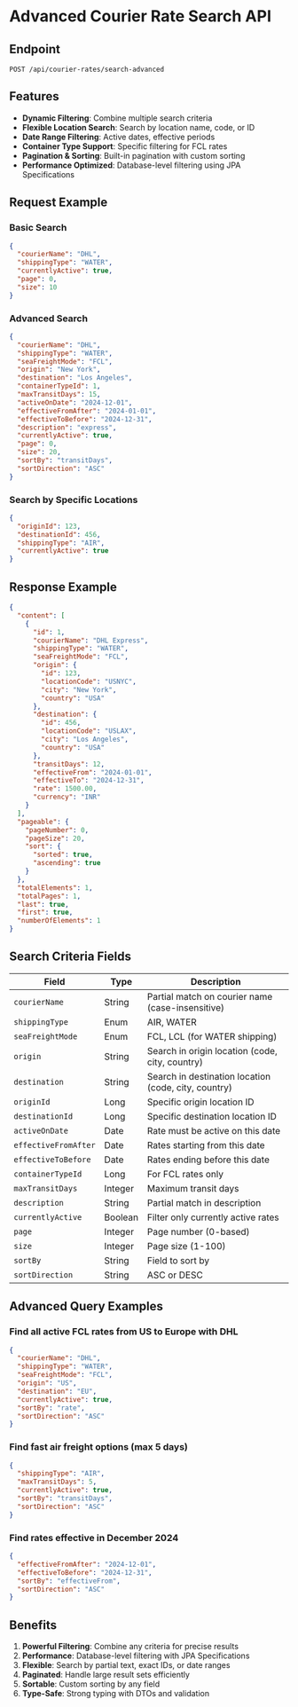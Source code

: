 # Advanced Courier Rate Search API

## Endpoint
```
POST /api/courier-rates/search-advanced
```

## Features
- **Dynamic Filtering**: Combine multiple search criteria
- **Flexible Location Search**: Search by location name, code, or ID
- **Date Range Filtering**: Active dates, effective periods
- **Container Type Support**: Specific filtering for FCL rates
- **Pagination & Sorting**: Built-in pagination with custom sorting
- **Performance Optimized**: Database-level filtering using JPA Specifications

## Request Example

### Basic Search
```json
{
  "courierName": "DHL",
  "shippingType": "WATER",
  "currentlyActive": true,
  "page": 0,
  "size": 10
}
```

### Advanced Search
```json
{
  "courierName": "DHL",
  "shippingType": "WATER",
  "seaFreightMode": "FCL",
  "origin": "New York",
  "destination": "Los Angeles",
  "containerTypeId": 1,
  "maxTransitDays": 15,
  "activeOnDate": "2024-12-01",
  "effectiveFromAfter": "2024-01-01",
  "effectiveToBefore": "2024-12-31",
  "description": "express",
  "currentlyActive": true,
  "page": 0,
  "size": 20,
  "sortBy": "transitDays",
  "sortDirection": "ASC"
}
```

### Search by Specific Locations
```json
{
  "originId": 123,
  "destinationId": 456,
  "shippingType": "AIR",
  "currentlyActive": true
}
```

## Response Example
```json
{
  "content": [
    {
      "id": 1,
      "courierName": "DHL Express",
      "shippingType": "WATER",
      "seaFreightMode": "FCL",
      "origin": {
        "id": 123,
        "locationCode": "USNYC",
        "city": "New York",
        "country": "USA"
      },
      "destination": {
        "id": 456,
        "locationCode": "USLAX",
        "city": "Los Angeles", 
        "country": "USA"
      },
      "transitDays": 12,
      "effectiveFrom": "2024-01-01",
      "effectiveTo": "2024-12-31",
      "rate": 1500.00,
      "currency": "INR"
    }
  ],
  "pageable": {
    "pageNumber": 0,
    "pageSize": 20,
    "sort": {
      "sorted": true,
      "ascending": true
    }
  },
  "totalElements": 1,
  "totalPages": 1,
  "last": true,
  "first": true,
  "numberOfElements": 1
}
```

## Search Criteria Fields

| Field | Type | Description |
|-------|------|-------------|
| `courierName` | String | Partial match on courier name (case-insensitive) |
| `shippingType` | Enum | AIR, WATER |
| `seaFreightMode` | Enum | FCL, LCL (for WATER shipping) |
| `origin` | String | Search in origin location (code, city, country) |
| `destination` | String | Search in destination location (code, city, country) |
| `originId` | Long | Specific origin location ID |
| `destinationId` | Long | Specific destination location ID |
| `activeOnDate` | Date | Rate must be active on this date |
| `effectiveFromAfter` | Date | Rates starting from this date |
| `effectiveToBefore` | Date | Rates ending before this date |
| `containerTypeId` | Long | For FCL rates only |
| `maxTransitDays` | Integer | Maximum transit days |
| `description` | String | Partial match in description |
| `currentlyActive` | Boolean | Filter only currently active rates |
| `page` | Integer | Page number (0-based) |
| `size` | Integer | Page size (1-100) |
| `sortBy` | String | Field to sort by |
| `sortDirection` | String | ASC or DESC |

## Advanced Query Examples

### Find all active FCL rates from US to Europe with DHL
```json
{
  "courierName": "DHL",
  "shippingType": "WATER",
  "seaFreightMode": "FCL",
  "origin": "US",
  "destination": "EU",
  "currentlyActive": true,
  "sortBy": "rate",
  "sortDirection": "ASC"
}
```

### Find fast air freight options (max 5 days)
```json
{
  "shippingType": "AIR",
  "maxTransitDays": 5,
  "currentlyActive": true,
  "sortBy": "transitDays",
  "sortDirection": "ASC"
}
```

### Find rates effective in December 2024
```json
{
  "effectiveFromAfter": "2024-12-01",
  "effectiveToBefore": "2024-12-31",
  "sortBy": "effectiveFrom",
  "sortDirection": "ASC"
}
```

## Benefits

1. **Powerful Filtering**: Combine any criteria for precise results
2. **Performance**: Database-level filtering with JPA Specifications
3. **Flexible**: Search by partial text, exact IDs, or date ranges
4. **Paginated**: Handle large result sets efficiently
5. **Sortable**: Custom sorting by any field
6. **Type-Safe**: Strong typing with DTOs and validation
